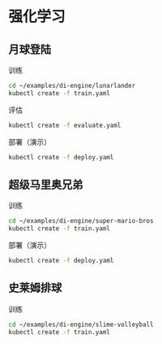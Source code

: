 # 强化学习

## 月球登陆

训练

```bash
cd ~/examples/di-engine/lunarlander
kubectl create -f train.yaml
```

评估

```bash
kubectl create -f evaluate.yaml
```

部署（演示）

```bash
kubectl create -f deploy.yaml
```

## 超级马里奥兄弟

训练

```bash
cd ~/examples/di-engine/super-mario-bros
kubectl create -f train.yaml
```

部署（演示）

```bash
kubectl create -f deploy.yaml
```

## 史莱姆排球

训练

```bash
cd ~/examples/di-engine/slime-volleyball
kubectl create -f train.yaml
```
